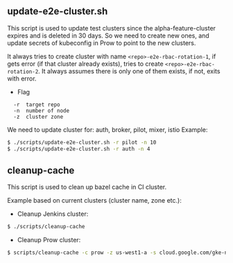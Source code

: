 ## update-e2e-cluster.sh

This script is used to update test clusters since the alpha-feature-cluster expires and is deleted in 30 days.
So we need to create new ones, and update secrets of kubeconfig in Prow to point to the new clusters. 

It always tries to create cluster with name `<repo>-e2e-rbac-rotation-1`, if gets error (if that cluster already exists),
tries to create `<repo>-e2e-rbac-rotation-2`. It always assumes there is only one of them exists, if not, exits with error.

* Flag
```
  -r  target repo
  -n  number of node
  -z  cluster zone
```

We need to update cluster for: auth, broker, pilot, mixer, istio
Example:
```Bash
$ ./scripts/update-e2e-cluster.sh -r pilot -n 10
$ ./scripts/update-e2e-cluster.sh -r auth -n 4
```

## cleanup-cache

This script is used to clean up bazel cache in CI cluster.

Example based on current clusters (cluster name, zone etc.):

- Cleanup Jenkins cluster:
```Bash
$ ./scripts/cleanup-cache
```

- Cleanup Prow cluster:
```Bash
$ scripts/cleanup-cache -c prow -z us-west1-a -s cloud.google.com/gke-nodepool=build-pool
```
